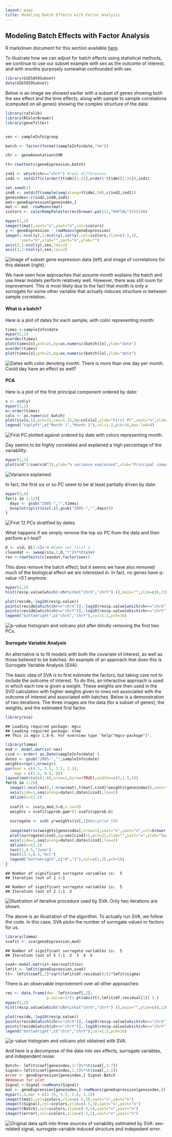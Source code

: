 ```yaml
---
layout: page
title: Modeling Batch Effects with Factor Analysis
---
```




##  Modeling Batch Effects with Factor Analysis

R markdown document for this section available [here](https://github.com/genomicsclass/labs/tree/master/course3/adjusting_with_factor_analysis.Rmd).

To illustrate how we can adjust for batch effects using statistical methods, we continue to use our subset example with sex as the outcome of interest, and with months purposely somewhat confounded with sex. 


```r
library(GSE5859Subset)
data(GSE5859Subset)
```

Below is an image we showed earlier with a subset of genes showing both the sex effect and the time effects, along with sample to sample correlations (computed on all genes) showing the complex structure of the data:



```r
library(rafalib)
library(RColorBrewer)
library(genefilter)


sex <- sampleInfo$group

batch <- factor(format(sampleInfo$date,"%m"))

chr <- geneAnnotation$CHR

tt<-rowttests(geneExpression,batch)

ind1 <- which(chr=="chrY") #real differences
ind2 <- setdiff(c(order(tt$dm)[1:25],order(-tt$dm)[1:25]),ind1)

set.seed(1)
ind0 <- setdiff(sample(seq(along=tt$dm),50),c(ind2,ind1))
geneindex<-c(ind2,ind0,ind1)
mat<-geneExpression[geneindex,]
mat <- mat -rowMeans(mat)
icolors <- colorRampPalette(rev(brewer.pal(11,"RdYlBu")))(100)

mypar(1,2)
image(t(mat),xaxt="n",yaxt="n",col=icolors)
y <- geneExpression - rowMeans(geneExpression)
image(1:ncol(y),1:ncol(y),cor(y),col=icolors,zlim=c(-1,1),
       xaxt="n",xlab="",yaxt="n",ylab="")
axis(2,1:ncol(y),sex,las=2)
axis(1,1:ncol(y),sex,las=2)
```

![Image of subset gene expression data (left) and image of correlations for this dataset (right).](images/R/adjusting_with_factor_analysis-tmp-correlation_image-1.png) 



We have seen how approaches that assume month explains the batch and use linear models perform relatively well. However, there was still room for improvement. This is most likely due to the fact that month is only a surrogate for some other variable that actually induces structure or between sample correlation.

#### What is a batch?

Here is a plot of dates for each sample, with color representing month:


```r
times <-sampleInfo$date 
mypar(1,1)
o=order(times)
plot(times[o],pch=21,bg=as.numeric(batch)[o],ylab="date")
o=order(times)
plot(times[o],pch=21,bg=as.numeric(batch)[o],ylab="date")
```

![Dates with color denoting month.](images/R/adjusting_with_factor_analysis-tmp-what_is_batch-1.png) 
There is more than one day per month. Could day have an effect as well?


#### PCA

Here is a plot of the first principal component ordered by date:

```r
s <- svd(y)
mypar(1,1)
o<-order(times)
cols <- as.numeric( batch)
plot(s$v[o,1],pch=21,cex=1.25,bg=cols[o],ylab="First PC",xaxt="n",xlab="")
legend("topleft",c("Month 1","Month 2"),col=1:2,pch=16,box.lwd=0)
```

![First PC plotted against ordered by date with colors representing month.](images/R/adjusting_with_factor_analysis-tmp-PC1_versus_time-1.png) 

Day seems to be highly correlated and explained a high percentage of the variability:


```r
mypar(1,1)
plot(s$d^2/sum(s$d^2),ylab="% variance explained",xlab="Principal component")
```

![Variance explained.](images/R/adjusting_with_factor_analysis-tmp-variance_explained-1.png) 

In fact, the first six or so PC seem to be at least partially driven by date:

```r
mypar(3,4)
for(i in 1:12){
  days <- gsub("2005-","",times)  
  boxplot(split(s$v[,i],gsub("2005-","",days)))
}
```

![First 12 PCs stratified by dates.](images/R/adjusting_with_factor_analysis-tmp-PCs_stratified_by_time-1.png) 


What happens if we simply remove the top six PC from the data and then perform a t-test? 


```r
D <- s$d; D[1:4]<-0 #take out first 2
cleandat <- sweep(s$u,2,D,"*")%*%t(s$v)
res <-rowttests(cleandat,factor(sex))
```

This does remove the batch effect, but it seems we have also removed much of the biological effect we are interested in. In fact, no genes have q-value <0.1 anymore.



```r
mypar(1,2)
hist(res$p.value[which(!chr%in%c("chrX","chrY") )],main="",ylim=c(0,1300))

plot(res$dm,-log10(res$p.value))
points(res$dm[which(chr=="chrX")],-log10(res$p.value[which(chr=="chrX")]),col=1,pch=16)
points(res$dm[which(chr=="chrY")],-log10(res$p.value[which(chr=="chrY")]),col=2,pch=16,xlab="Effect size",ylab="-log10(p-value)")
legend("bottomright",c("chrX","chrY"),col=1:2,pch=16)
```

![p-value histogram and volcano plot after blindly removing the first two PCs.](images/R/adjusting_with_factor_analysis-tmp-pval_hist_and_volcano_after_removing_PCs-1.png) 

<a name="sva"></a>
#### Surrogate Variable Analysis

An alternative is to fit models with both the covariate of interest, as well as those believed to be batches. An example of an approach that does this is Surrogate Variable Analysis (SVA).

The basic idea of SVA is to first estimate the factors, but taking care not to include the outcome of interest. To do this, an interactive approach is used in which each row is given a weight. These weights are then used in the SVD calculation with higher weights given to rows not associated with the outcome of interest and associated with batches. Below is a demonstration of two iterations. The three images are the data (for a subset of genes), the weights, and the estimated first factor.



```r
library(sva)
```

```
## Loading required package: mgcv
## Loading required package: nlme
## This is mgcv 1.8-6. For overview type 'help("mgcv-package")'.
```

```r
library(limma)
mod <- model.matrix(~sex)
cind <- order( as.Date(sampleInfo$date) )
dates <- gsub("2005-","",sampleInfo$date)
weights=rep(1,nrow(y))
par(mar = c(4.1, 2.1, 3.5, 2.1), 
    mgp = c(1.5, 0.5, 0))
layout(matrix(c(1:6),nrow=2,byrow=TRUE),widths=c(5,1.5,5))
for(b in 1:2){
  image(1:ncol(mat),1:nrow(mat),t(mat[,cind]*weights[geneindex]),xaxt="n",yaxt="n",col=icolors,xlab="",ylab="")
  axis(side=1,seq(along=dates),dates[cind],las=2)
  abline(v=12.5)
  
  svafit <- sva(y,mod,B=b,n.sv=5)
  weights = svafit$pprob.gam*(1-svafit$pprob.b)
  
  surrogate <- svd( y*weights)$v[,1]#Weighted SVD
  
  image(matrix(weights[geneindex],nrow=1),xaxt="n",yaxt="n",col=brewer.pal(9,"Blues"))
  plot(surrogate[cind],bg=sex[cind]+1,pch=21,xlab="",xaxt="n",ylab="Surrogate variable",ylim=c(-.5,.5),cex=1.5)
  axis(side=1,seq(along=dates),dates[cind],las=2)
  abline(v=12.5)
  text(1,0.5,"June")
  text(13.5,0.5,"Oct")
  legend("bottomright",c("0","1"),col=c(1,2),pch=16)
}
```

```
## Number of significant surrogate variables is:  5 
## Iteration (out of 1 ):1
```

```
## Number of significant surrogate variables is:  5 
## Iteration (out of 2 ):1  2
```

![Illustration of iterative procedure used by SVA. Only two iterations are shown.](images/R/adjusting_with_factor_analysis-tmp-illustration_of_sva-1.png) 


The above is an illustration of the algorithm. To actually run SVA, we follow the code. In this case, SVA picks the number of surrogate values or factors for us.



```r
library(limma)
svafit <- sva(geneExpression,mod)
```

```
## Number of significant surrogate variables is:  5 
## Iteration (out of 5 ):1  2  3  4  5
```

```r
svaX<-model.matrix(~sex+svafit$sv)
lmfit <- lmFit(geneExpression,svaX)
tt<- lmfit$coef[,2]*sqrt(lmfit$df.residual)/(2*lmfit$sigma)
```

There is an observable improvement over all other approaches:


```r
res <- data.frame(dm= -lmfit$coef[,2],
                  p.value=2*(1-pt(abs(tt),lmfit$df.residual[1]) ) )
mypar(1,2)
hist(res$p.value[which(!chr%in%c("chrX","chrY") )],main="",ylim=c(0,1300))

plot(res$dm,-log10(res$p.value))
points(res$dm[which(chr=="chrX")],-log10(res$p.value[which(chr=="chrX")]),col=1,pch=16)
points(res$dm[which(chr=="chrY")],-log10(res$p.value[which(chr=="chrY")]),col=2,pch=16,xlab="Effect size",ylab="-log10(p-value)")
legend("bottomright",c("chrX","chrY"),col=1:2,pch=16)
```

![p-value histogram and volcano plot obtained with SVA.](images/R/adjusting_with_factor_analysis-tmp-pval_hist_and_volcano_sva-1.png) 


And here is a decompose of the data into sex effects, surrogate variables, and independent noise:


```r
Batch<- lmfit$coef[geneindex,3:7]%*%t(svaX[,3:7])
Signal<-lmfit$coef[geneindex,1:2]%*%t(svaX[,1:2])
error <- geneExpression[geneindex,]-Signal-Batch
##demean for plot
Signal <-Signal-rowMeans(Signal)
mat <- geneExpression[geneindex,]-rowMeans(geneExpression[geneindex,])
mypar(1,4,mar = c(2.75, 4.5, 2.6, 1.1))
image(t(mat),col=icolors,zlim=c(-5,5),xaxt="n",yaxt="n")
image(t(Signal),col=icolors,zlim=c(-5,5),xaxt="n",yaxt="n")
image(t(Batch),col=icolors,zlim=c(-5,5),xaxt="n",yaxt="n")
image(t(error),col=icolors,zlim=c(-5,5),xaxt="n",yaxt="n")
```

![Original data split into three sources of variability estimated by SVA: sex-related signal, surrogate-variable induced structure and indepedent error.](images/R/adjusting_with_factor_analysis-tmp-different_sources_of_var-1.png) 


